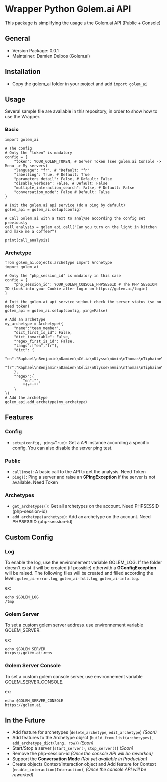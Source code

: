 # Wrapper Python Golem.ai API

This package is simplifying the usage a the Golem.ai API (Public + Console)

## General

* Version Package: 0.0.1
* Maintainer: Damien Delbos (Golem.ai)

## Installation

* Copy the golem_ai folder in your project and add `import golem_ai`

## Usage

Several sample file are available in this repository, in order to show how to use the Wrapper.

### Basic

```
import golem_ai

# The config
# Only the "token" is madatory
config = {
    "token": YOUR_GOLEM_TOKEN, # Server Token (see golem.ai Console -> Menu -> My servers)
    "language": "fr", # "Default: "fr"
    "labelling": True, # Default: True
    "parameters_detail": False, # Default: False
    "disable_verbose": False, # Default: False
    "multiple_interaction_search": False, # Default: False
    "conversation_mode": False # Default: False
}

# Init the golem.ai api service (do a ping by default)
golem_api = golem_ai.setup(config)

# Call Golem.ai with a text to analyse according the config set previously
call_analysis = golem_api.call("Can you turn on the light in kitchen and make me a coffee?")

print(call_analysis)
```

### Archetype

```
from golem_ai.objects.archetype import Archetype
import golem_ai

# Only the "php_session_id" is madatory in this case
config = {
    "php_session_id": YOUR_GOLEM_CONSOLE_PHPSESSID # The PHP SESSION ID (Look into your Cookie after login on https://golem.ai/login)
}

# Init the golem.ai api service without check the server status (so no need token)
golem_api = golem_ai.setup(config, ping=False)

# Add an archetype
my_archetype = Archetype({
	"name":"team_member",
	"dict_first_is_id": False,
	"dict_invariable": False,
	"regex_first_is_id": False,
	"langs":["en","fr"],    
	"dict": {
        "en":"Raphael\nBenjamin\nDamien\nCélia\nUlysse\nAmin\nThomas\nTiphaine\nGuillaume\nJocelyn\nSahra\nKillian\nCatherine",
        "fr":"Raphael\nBenjamin\nDamien\nCélia\nUlysse\nAmin\nThomas\nTiphaine\nGuillaume\nJocelyn\nSahra\nKillian\nCatherine"
    },
	"regex":{
        "en":"",
        "fr":""
    }
})
# Add the archetype
golem_api.add_archetype(my_archetype)

```

## Features

### Config

* `setup(config, ping=True)`: Get a API instance according a specific config. You can also disable the server ping test.

### Public

* `call(msg)`: A basic call to the API to get the analysis. Need Token
* `ping()`: Ping a server and raise an **GPingException** if the server is not available. Need Token

### Archetypes

* `get_archetypes()`: Get all archetypes on the account. Need PHPSESSID (php-session-id)
* `add_archetype(archetype)`: Add an archetype on the account. Need PHPSESSID (php-session-id)

## Custom Config

### Log

To enable the log, use the environnement variable GOLEM_LOG. If the folder doesn't exist it will be created (if possible) otherwith a **GConfigException** will be raised. The following files will be created and filled according the level:
`golem_ai-error.log`, `golem_ai-full.log`, `golem_ai-info.log`.

ex:
```
echo $GOLEM_LOG
/tmp
```

### Golem Server

To set a custom golem server address, use environnement variable GOLEM_SERVER.

ex: 
```
echo $GOLEM_SERVER
https://golem.ai:3005
```

### Golem Server Console

To set a custom golem console server, use environnement variable GOLEM_SERVER_CONSOLE.

ex: 
```
echo $GOLEM_SERVER_CONSOLE
https://golem.ai
```

## In the Future

* Add feature for archetypes (`delete_archetype`, `edit_archetype`) _(Soon)_
* Add features to the Archetype object (`build_from_list(archetypes)`, `add_archetype_dict(lang, row)`) _(Soon)_
* Start/Stop a server (`start_server()`, `stop_server()`) _(Soon)_
* Remove the php-session-id _(Once the console API will be reworked)_
* Support the **Conversation Mode** _(Not yet available in Production)_
* Create objects Context/Interaction object and Add feature for Context (`enable_interaction(Interaction)`) _(Once the console API will be reworked)_
